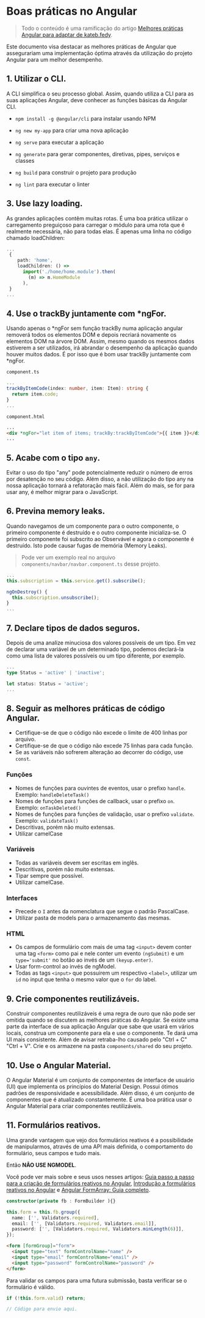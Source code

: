 # Boas práticas no Angular

> Todo o conteúdo é uma ramificação do artigo [Melhores práticas Angular para adaptar de kateb.fedy](https://medium.com/@kateb.fedy/angular-best-practices-to-adapt-4c7687b16c85).

Este documento visa destacar as melhores práticas de Angular que assegurariam uma implementação óptima através da utilização do projeto Angular para um melhor desempenho.

## 1. Utilizar o CLI.

A CLI simplifica o seu processo global. Assim, quando utiliza a CLI para as suas aplicações Angular, deve conhecer as funções básicas da Angular CLI.

- `npm install -g @angular/cli` para instalar usando NPM

- `ng new my-app` para criar uma nova aplicação

- `ng serve` para executar a aplicação

- `ng generate` para gerar componentes, diretivas, pipes, serviços e classes

- `ng build` para construir o projeto para produção

- `ng lint` para executar o linter

## 3. Use lazy loading.

As grandes aplicações contêm muitas rotas. É uma boa prática utilizar o carregamento preguiçoso para carregar o módulo para uma rota que é realmente necessária, não para todas elas. É apenas uma linha no código chamado loadChildren:

```typescript
...
 {
    path: 'home',
    loadChildren: () =>
      import('./home/home.module').then(
        (m) => m.HomeModule
      ),
 }
...
```

## 4. Use o trackBy juntamente com \*ngFor.

Usando apenas o *ngFor sem função trackBy numa aplicação angular removerá todos os elementos DOM e depois recriará novamente os elementos DOM na árvore DOM. Assim, mesmo quando os mesmos dados estiverem a ser utilizados, irá abrandar o desempenho da aplicação quando houver muitos dados. É por isso que é bom usar trackBy juntamente com *ngFor.

`component.ts`

```typescript
...
trackByItemCode(index: number, item: Item): string {
  return item.code;
}
...
```

`component.html`

```html
...
<div *ngFor="let item of items; trackBy:trackByItemCode">{{ item }}</div>
...
```

## 5. Acabe com o tipo `any`.

Evitar o uso do tipo "any" pode potencialmente reduzir o número de erros por desatenção no seu código. Além disso, a não utilização do tipo any na nossa aplicação tornará a refatoração mais fácil. Além do mais, se for para usar any, é melhor migrar para o JavaScript.

## 6. Previna memory leaks.

Quando navegamos de um componente para o outro componente, o primeiro componente é destruído e o outro componente inicializa-se. O primeiro componente foi subscrito ao Observável e agora o componente é destruído. Isto pode causar fugas de memória (Memory Leaks).

> Pode ver um exemplo real no arquivo `components/navbar/navbar.component.ts` desse projeto.

```typescript
...
this.subscription = this.service.get().subscribe();

ngOnDestroy() {
  this.subscription.unsubscribe();
}
...
```

## 7. Declare tipos de dados seguros.

Depois de uma analize minuciosa dos valores possíveis de um tipo. Em vez de declarar uma variável de um determinado tipo, podemos declará-la como uma lista de valores possíveis ou um tipo diferente, por exemplo.

```typescript
...
type Status = 'active' | 'inactive';

let status: Status = 'active';
...
```

## 8. Seguir as melhores práticas de código Angular.

- Certifique-se de que o código não excede o limite de 400 linhas por arquivo.
- Certifique-se de que o código não excede 75 linhas para cada função.
- Se as variáveis não sofrerem alteração ao decorrer do código, use `const`.

### Funções

- Nomes de funções para ouvintes de eventos, usar o prefixo `handle`. Exemplo: `handleDeleteTask()`
- Nomes de funções para funções de callback, usar o prefixo `on`. Exemplo: `onTaskDeleted()`
- Nomes de funções para funções de validação, usar o prefixo `validate`. Exemplo: `validateTask()`
- Descritivas, porém não muito extensas.
- Utilizar camelCase

### Variáveis

- Todas as variáveis devem ser escritas em inglês.
- Descritivas, porém não muito extensas.
- Tipar sempre que possível.
- Utilizar camelCase.

### Interfaces

- Precede o `I` antes da nomenclatura que segue o padrão PascalCase.
- Utilizar pasta de models para o armazenamento das mesmas.

### HTML

- Os campos de formulário com mais de uma tag `<input>` devem conter uma tag `<form>` como pai e nele conter um evento `(ngSubmit)` e um `type='submit'` no botão ao invés de um `(keyup.enter)`.
- Usar form-control ao invés de ngModel.
- Todas as tags `<input>` que possuirem um respectivo `<label>`, utilizar um `id` no input que tenha o mesmo valor que o `for` do label.

## 9. Crie componentes reutilizáveis.

Construir componentes reutilizáveis é uma regra de ouro que não pode ser omitida quando se discutem as melhores práticas do Angular. Se existe uma parte da interface de sua aplicação Angular que sabe que usará em vários locais, construa um componente para ela e use o componente. Te dará uma UI mais consistente. Além de avisar retraba-lho causado pelo "Ctrl + C" "Ctrl + V". Crie e os armazene na pasta `components/shared` do seu projeto.

## 10. Use o Angular Material.

O Angular Material é um conjunto de componentes de interface de usuário (UI) que implementa os princípios do Material Design. Possui ótimos padrões de responsividade e acessibilidade. Além disso, é um conjunto de componentes que é atualizado constantemente. É uma boa prática usar o Angular Material para criar componentes reutilizáveis.

## 11. Formulários reativos.

Uma grande vantagem que vejo dos formulários reativos é a possibilidade de manipularmos, através de uma API mais definida, o comportamento do formulário, seus campos e tudo mais.

Então **NÃO USE NGMODEL**.

Você pode ver mais sobre e seus usos nesses artigos: [Guia passo a passo para a criação de formulários reativos no Angular](https://medium.com/@gawadnikita/step-by-step-guide-to-creating-reactive-forms-in-angular-ea5031ba3b3b), [Introdução a formulários reativos no Angular](https://medium.com/@agoiabeladeyemi/gentle-introduction-to-reactive-forms-in-angular-c3cb01b90037) e [Angular FormArray: Guia completo](https://blog.angular-university.io/angular-form-array/).

```typescript
constructor(private fb : FormBuilder ){}

this.form = this.fb.group({
  name: ['', Validators.required],
  email: ['', [Validators.required, Validators.email]],
  password: ['', [Validators.required, Validators.minLength(6)]],
});
```

```html
<form [formGroup]="form">
  <input type="text" formControlName="name" />
  <input type="email" formControlName="email" />
  <input type="password" formControlName="password" />
</form>
```

Para validar os campos para uma futura submissão, basta verificar se o formulário é válido.

```typescript
if (!this.form.valid) return;

// Código para envio aqui.
```
